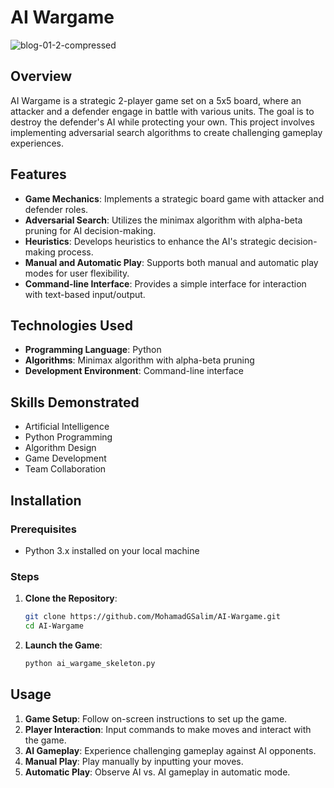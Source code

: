 # AI Wargame
![blog-01-2-compressed](https://github.com/MohamadGSalim/AI-Wargame/assets/65099738/c4d19627-f91e-43d2-bd09-7273d37c89b0)

## Overview
AI Wargame is a strategic 2-player game set on a 5x5 board, where an attacker and a defender engage in battle with various units. The goal is to destroy the defender's AI while protecting your own. This project involves implementing adversarial search algorithms to create challenging gameplay experiences.

## Features
- **Game Mechanics**: Implements a strategic board game with attacker and defender roles.
- **Adversarial Search**: Utilizes the minimax algorithm with alpha-beta pruning for AI decision-making.
- **Heuristics**: Develops heuristics to enhance the AI's strategic decision-making process.
- **Manual and Automatic Play**: Supports both manual and automatic play modes for user flexibility.
- **Command-line Interface**: Provides a simple interface for interaction with text-based input/output.

## Technologies Used
- **Programming Language**: Python
- **Algorithms**: Minimax algorithm with alpha-beta pruning
- **Development Environment**: Command-line interface

## Skills Demonstrated
- Artificial Intelligence
- Python Programming
- Algorithm Design
- Game Development
- Team Collaboration

## Installation

### Prerequisites
- Python 3.x installed on your local machine

### Steps
1. **Clone the Repository**:
    ```bash
    git clone https://github.com/MohamadGSalim/AI-Wargame.git
    cd AI-Wargame
    ```

2. **Launch the Game**:
    ```bash
    python ai_wargame_skeleton.py
    ```

## Usage
1. **Game Setup**: Follow on-screen instructions to set up the game.
2. **Player Interaction**: Input commands to make moves and interact with the game.
3. **AI Gameplay**: Experience challenging gameplay against AI opponents.
4. **Manual Play**: Play manually by inputting your moves.
5. **Automatic Play**: Observe AI vs. AI gameplay in automatic mode.
